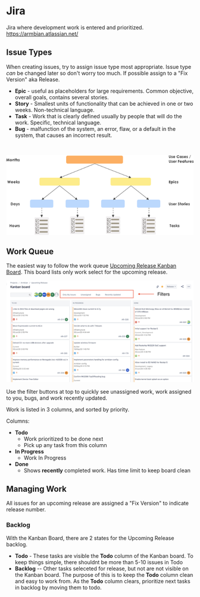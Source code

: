 # Jira

Jira where development work is entered and prioritized. https://armbian.atlassian.net/

## Issue Types

When creating issues, try to assign issue type most appropriate.   Issue type _can_ be changed later so don't worry too much.  If possible assign to a "Fix Version" aka Release.

* **Epic** - useful as placeholders for large requirements. Common objective, overall goals, contains several stories.
* **Story** - Smallest units of functionality that can be achieved in one or two weeks. Non-technical language.
* **Task** - Work that is clearly defined usually by people that will do the work. Specific, technical language.
* **Bug** - malfunction of the system, an error, flaw, or a default in the system, that causes an incorrect result.
&nbsp;

&nbsp;

![Theme vs Epic vs User Story vs Task](images/product-backlog-structure.png)

## Work Queue

The easiest way to follow the work queue [Upcoming Release Kanban Board](https://armbian.atlassian.net/secure/RapidBoard.jspa?rapidView=2&projectKey=AR&atlOrigin=eyJpIjoiM2JlNTliN2ZkNTJiNDYzNGI4YzEzOGE4YjhmOWU3MDQiLCJwIjoiaiJ9).  This board lists only work select for the upcoming release.

![kanban screenshot](images/kanban.png)

Use the filter buttons at top to quickly see unassigned work, work assigned to you, bugs, and work recently updated.

Work is listed in 3 columns, and sorted by priority.

Columns:
* **Todo**
    * Work prioritized to be done next
    * Pick up any task from this column
* **In Progress**
    * Work In Progress
* **Done**
    * Shows **recently** completed work.  Has time limit to keep board clean

## Managing Work

All issues for an upcoming release are assigned a "Fix Version" to indicate release number.

### Backlog

With the Kanban Board, there are 2 states for the Upcoming Release backlog.

* **Todo** - These tasks are visible the **Todo** column of the Kanban board. To keep things simple, there shouldnt be more than 5-10 issues in Todo
* **Backlog** -- Other tasks seleceted for release, but not are not visible on the Kanban board.  The purpose of this is to keep the **Todo** column clean and easy to work from.  As the **Todo** column clears, prioritize next tasks in backlog by moving them to todo.
